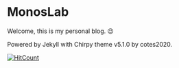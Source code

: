 # MonosLab

Welcome, this is my personal blog. 😉

Powered by Jekyll with Chirpy theme v5.1.0 by cotes2020.

[![HitCount](https://hits.dwyl.com/MonosLab/monoslabgithubio.svg?style=flat-square&show=unique)](http://hits.dwyl.com/MonosLab/monoslabgithubio)
